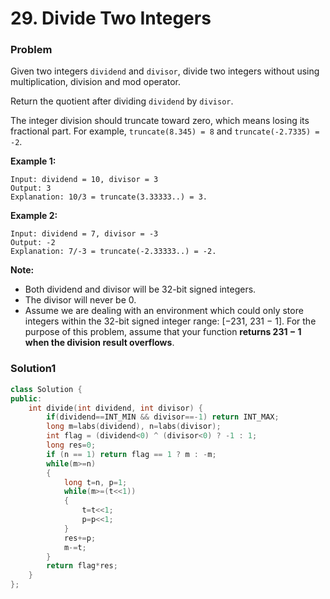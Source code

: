 # 29. Divide Two Integers

### Problem

Given two integers `dividend` and `divisor`, divide two integers without using multiplication, division and mod operator.

Return the quotient after dividing `dividend` by `divisor`.

The integer division should truncate toward zero, which means losing its fractional part. For example, `truncate(8.345) = 8` and `truncate(-2.7335) = -2`.

**Example 1:**

```
Input: dividend = 10, divisor = 3
Output: 3
Explanation: 10/3 = truncate(3.33333..) = 3.
```

**Example 2:**

```
Input: dividend = 7, divisor = -3
Output: -2
Explanation: 7/-3 = truncate(-2.33333..) = -2.
```

**Note:**

- Both dividend and divisor will be 32-bit signed integers.
- The divisor will never be 0.
- Assume we are dealing with an environment which could only store integers within the 32-bit signed integer range: [−231,  231 − 1]. For the purpose of this problem, assume that your function **returns 231 − 1 when the division result overflows**.

### Solution1

```c++
class Solution {
public:
    int divide(int dividend, int divisor) {
        if(dividend==INT_MIN && divisor==-1) return INT_MAX;
        long m=labs(dividend), n=labs(divisor);
        int flag = (dividend<0) ^ (divisor<0) ? -1 : 1;
        long res=0;
        if (n == 1) return flag == 1 ? m : -m;
        while(m>=n)
        {
            long t=n, p=1;
            while(m>=(t<<1))
            {
                t=t<<1;
                p=p<<1;
            }
            res+=p;
            m-=t;
        }
        return flag*res;
    }
};
```



